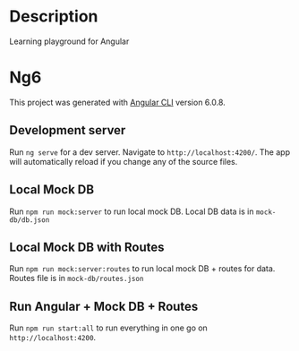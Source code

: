 # Description

Learning playground for Angular

# Ng6

This project was generated with [Angular CLI](https://github.com/angular/angular-cli) version 6.0.8.

## Development server

Run `ng serve` for a dev server. Navigate to `http://localhost:4200/`. The app will automatically reload if you change any of the source files.

## Local Mock DB

Run `npm run mock:server` to run local mock DB. Local DB data is in `mock-db/db.json`

## Local Mock DB with Routes

Run `npm run mock:server:routes` to run local mock DB + routes for data. Routes file is in `mock-db/routes.json`

## Run Angular + Mock DB + Routes

Run `npm run start:all` to run everything in one go on `http://localhost:4200`.
